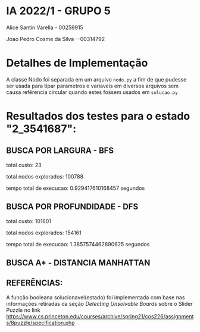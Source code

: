 # IA 2022/1 - GRUPO 5

Alice Santin Varella - 00259915

Joao Pedro Cosme da Silva --00314792

# Detalhes de Implementação

A classe Nodo foi separada em um arquivo `nodo.py` a fim de que pudesse ser usada para tipar parametros e variaveis em diversos arquivos sem causa refêrencia circular quando estes fossem usados em `solucao.py`

# Resultados dos testes para o estado "2_3541687":

## BUSCA POR LARGURA - BFS
total custo:  23

total nodos explorados:  100788

tempo total de execucao:  0.929417610168457 segundos

## BUSCA POR PROFUNDIDADE - DFS

total custo:  101601

total nodos explorados:  154161

tempo total de execucao:  1.3857574462890625 segundos

## BUSCA A* - DISTANCIA MANHATTAN




## REFERÊNCIAS:

A função booleana solucionavel(estado) foi implementada com base nas informações retiradas da seção *Detecting Unsolvable Boards* sobre o Slider Puzzle no link https://www.cs.princeton.edu/courses/archive/spring21/cos226/assignments/8puzzle/specification.php
